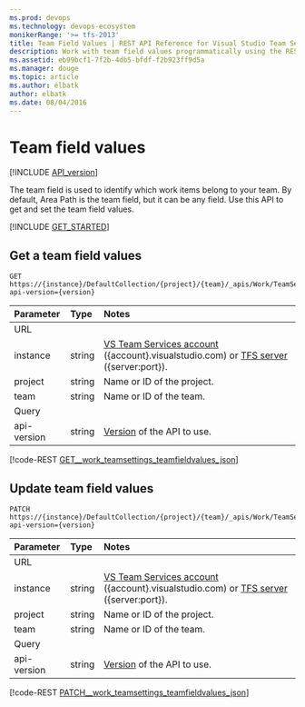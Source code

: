 ```yaml
---
ms.prod: devops
ms.technology: devops-ecosystem
monikerRange: '>= tfs-2013'
title: Team Field Values | REST API Reference for Visual Studio Team Services and Team Foundation Server
description: Work with team field values programmatically using the REST APIs for Visual Studio Team Services and Team Foundation Server.
ms.assetid: eb99bcf1-7f2b-4db5-bfdf-f2b923ff9d5a
ms.manager: douge
ms.topic: article
ms.author: elbatk
author: elbatk
ms.date: 08/04/2016
---
```


# Team field values
[!INCLUDE [API_version](../_data/version2-preview1.md)]

The team field is used to identify which work items belong to your team. By default, Area Path is the team field, but it can be any field. Use this API to get and set the team field values.

[!INCLUDE [GET_STARTED](../_data/get-started.md)]

## Get a team field values
<a id="GetTeamFieldValues"></a>

```no-highlight
GET https://{instance}/DefaultCollection/{project}/{team}/_apis/Work/TeamSettings/TeamFieldValues?api-version={version}
```

| Parameter  | Type     | Notes
|:-----------|:---------|:-----------------------------------------------------
| URL
| instance   | string   | [VS Team Services account](/azure/devops/integrate/get-started/rest/basics) ({account}.visualstudio.com) or [TFS server](/azure/devops/integrate/get-started/rest/basics) ({server:port}).
| project    | string   | Name or ID of the project.
| team       | string   | Name or ID of the team. 
| Query
| api-version| string   | [Version](../../concepts/rest-api-versioning.md) of the API to use.

[!code-REST [GET__work_teamsettings_teamfieldvalues_json](./_data/teamFieldValues/GET__work_teamsettings_teamfieldvalues.json)]

## Update team field values
<a id="UpdateTeamFieldValues"></a>

```no-highlight
PATCH https://{instance}/DefaultCollection/{project}/{team}/_apis/Work/TeamSettings/TeamFieldValues?api-version={version}
```

| Parameter  | Type     | Notes
|:-----------|:---------|:-----------------------------------------------------
| URL
| instance   | string   | [VS Team Services account](/azure/devops/integrate/get-started/rest/basics) ({account}.visualstudio.com) or [TFS server](/azure/devops/integrate/get-started/rest/basics) ({server:port}).
| project    | string   | Name or ID of the project.
| team       | string   | Name or ID of the team. 
| Query
| api-version| string   | [Version](../../concepts/rest-api-versioning.md) of the API to use.

[!code-REST [PATCH__work_teamsettings_teamfieldvalues_json](./_data/teamFieldValues/PATCH__work_teamsettings_teamfieldvalues.json)]